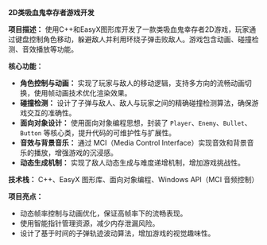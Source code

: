 **2D类吸血鬼幸存者游戏开发**


**项目描述：**
 使用C++和EasyX图形库开发了一款类吸血鬼幸存者2D游戏，玩家通过键盘控制角色移动，躲避敌人并利用环绕子弹击败敌人。游戏包含动画、碰撞检测、音效播放等功能。


**核心功能：**

- **角色控制与动画：** 实现了玩家与敌人的移动逻辑，支持多方向的流畅动画切换，使用帧动画技术优化渲染效果。
- **碰撞检测：** 设计了子弹与敌人、敌人与玩家之间的精确碰撞检测算法，确保游戏交互的准确性。
- **面向对象设计：** 使用面向对象编程思想，封装了 `Player`、`Enemy`、`Bullet`、`Button` 等核心类，提升代码的可维护性与扩展性。
- **音效与背景音乐：** 通过 MCI（Media Control Interface）实现音效和背景音乐的播放，增强游戏的沉浸感。
- **动态生成机制：** 实现了敌人动态生成与难度递增机制，增加游戏挑战性。

**技术栈：**
 C++、EasyX 图形库、面向对象编程、Windows API（MCI 音频控制）

**项目亮点：**

- 动态帧率控制与动画优化，保证高帧率下的流畅表现。
- 使用智能指针管理资源，减少内存泄漏风险。
- 设计了基于时间的子弹轨迹波动算法，增加游戏的视觉趣味性。
